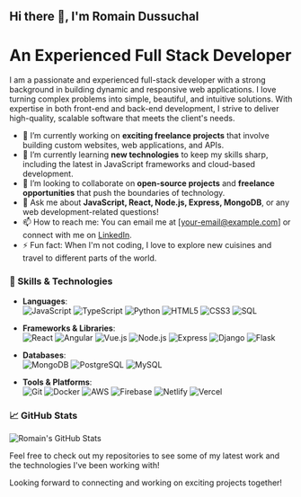 ## Hi there 👋, I'm Romain Dussuchal 

# An Experienced Full Stack Developer

I am a passionate and experienced full-stack developer with a strong background in building dynamic and responsive web applications. I love turning complex problems into simple, beautiful, and intuitive solutions. With expertise in both front-end and back-end development, I strive to deliver high-quality, scalable software that meets the client's needs.

- 🔭 I’m currently working on **exciting freelance projects** that involve building custom websites, web applications, and APIs.
- 🌱 I’m currently learning **new technologies** to keep my skills sharp, including the latest in JavaScript frameworks and cloud-based development.
- 👯 I’m looking to collaborate on **open-source projects** and **freelance opportunities** that push the boundaries of technology.
- 💬 Ask me about **JavaScript, React, Node.js, Express, MongoDB**, or any web development-related questions!
- 📫 How to reach me: You can email me at [your-email@example.com] or connect with me on [LinkedIn](https://www.linkedin.com/in/romain-dussuchal/).
- ⚡ Fun fact: When I'm not coding, I love to explore new cuisines and travel to different parts of the world.

### 🚀 Skills & Technologies

- **Languages**:  
  ![JavaScript](https://img.shields.io/badge/-JavaScript-F7DF1E?style=flat-square&logo=javascript&logoColor=black) 
  ![TypeScript](https://img.shields.io/badge/-TypeScript-007ACC?style=flat-square&logo=typescript&logoColor=white) 
  ![Python](https://img.shields.io/badge/-Python-3776AB?style=flat-square&logo=python&logoColor=white) 
  ![HTML5](https://img.shields.io/badge/-HTML5-E34F26?style=flat-square&logo=html5&logoColor=white) 
  ![CSS3](https://img.shields.io/badge/-CSS3-1572B6?style=flat-square&logo=css3&logoColor=white) 
  ![SQL](https://img.shields.io/badge/-SQL-4479A1?style=flat-square&logo=postgresql&logoColor=white)

- **Frameworks & Libraries**:  
  ![React](https://img.shields.io/badge/-React-61DAFB?style=flat-square&logo=react&logoColor=black) 
  ![Angular](https://img.shields.io/badge/-Angular-DD0031?style=flat-square&logo=angular&logoColor=white) 
  ![Vue.js](https://img.shields.io/badge/-Vue.js-4FC08D?style=flat-square&logo=vue-dot-js&logoColor=white) 
  ![Node.js](https://img.shields.io/badge/-Node.js-339933?style=flat-square&logo=node.js&logoColor=white) 
  ![Express](https://img.shields.io/badge/-Express-000000?style=flat-square&logo=express&logoColor=white) 
  ![Django](https://img.shields.io/badge/-Django-092E20?style=flat-square&logo=django&logoColor=white) 
  ![Flask](https://img.shields.io/badge/-Flask-000000?style=flat-square&logo=flask&logoColor=white)

- **Databases**:  
  ![MongoDB](https://img.shields.io/badge/-MongoDB-47A248?style=flat-square&logo=mongodb&logoColor=white) 
  ![PostgreSQL](https://img.shields.io/badge/-PostgreSQL-336791?style=flat-square&logo=postgresql&logoColor=white) 
  ![MySQL](https://img.shields.io/badge/-MySQL-4479A1?style=flat-square&logo=mysql&logoColor=white)

- **Tools & Platforms**:  
  ![Git](https://img.shields.io/badge/-Git-F05032?style=flat-square&logo=git&logoColor=white) 
  ![Docker](https://img.shields.io/badge/-Docker-2496ED?style=flat-square&logo=docker&logoColor=white) 
  ![AWS](https://img.shields.io/badge/-AWS-232F3E?style=flat-square&logo=amazon-aws&logoColor=white) 
  ![Firebase](https://img.shields.io/badge/-Firebase-FFCA28?style=flat-square&logo=firebase&logoColor=black) 
  ![Netlify](https://img.shields.io/badge/-Netlify-00C7B7?style=flat-square&logo=netlify&logoColor=white) 
  ![Vercel](https://img.shields.io/badge/-Vercel-000000?style=flat-square&logo=vercel&logoColor=white)

### 📈 GitHub Stats

![Romain's GitHub Stats](https://github-readme-stats.vercel.app/api?username=RomainDussuchal&show_icons=true&theme=radical)

Feel free to check out my repositories to see some of my latest work and the technologies I've been working with!

Looking forward to connecting and working on exciting projects together!
